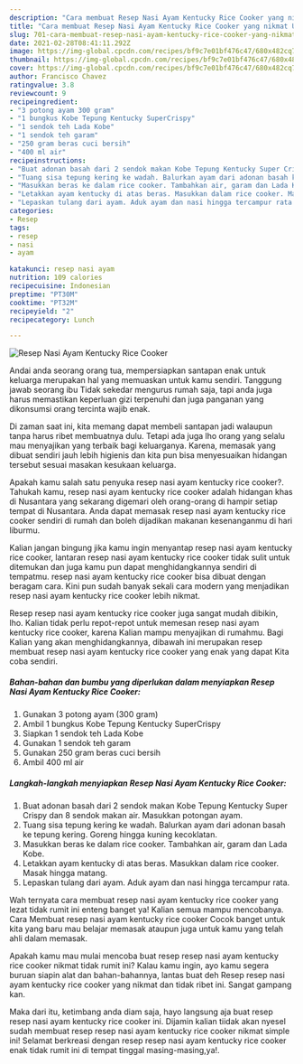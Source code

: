 ```yaml
---
description: "Cara membuat Resep Nasi Ayam Kentucky Rice Cooker yang nikmat Untuk Jualan"
title: "Cara membuat Resep Nasi Ayam Kentucky Rice Cooker yang nikmat Untuk Jualan"
slug: 701-cara-membuat-resep-nasi-ayam-kentucky-rice-cooker-yang-nikmat-untuk-jualan
date: 2021-02-28T08:41:11.292Z
image: https://img-global.cpcdn.com/recipes/bf9c7e01bf476c47/680x482cq70/resep-nasi-ayam-kentucky-rice-cooker-foto-resep-utama.jpg
thumbnail: https://img-global.cpcdn.com/recipes/bf9c7e01bf476c47/680x482cq70/resep-nasi-ayam-kentucky-rice-cooker-foto-resep-utama.jpg
cover: https://img-global.cpcdn.com/recipes/bf9c7e01bf476c47/680x482cq70/resep-nasi-ayam-kentucky-rice-cooker-foto-resep-utama.jpg
author: Francisco Chavez
ratingvalue: 3.8
reviewcount: 9
recipeingredient:
- "3 potong ayam 300 gram"
- "1 bungkus Kobe Tepung Kentucky SuperCrispy"
- "1 sendok teh Lada Kobe"
- "1 sendok teh garam"
- "250 gram beras cuci bersih"
- "400 ml air"
recipeinstructions:
- "Buat adonan basah dari 2 sendok makan Kobe Tepung Kentucky Super Crispy dan 8 sendok makan air. Masukkan potongan ayam."
- "Tuang sisa tepung kering ke wadah. Balurkan ayam dari adonan basah ke tepung kering. Goreng hingga kuning kecoklatan."
- "Masukkan beras ke dalam rice cooker. Tambahkan air, garam dan Lada Kobe."
- "Letakkan ayam kentucky di atas beras. Masukkan dalam rice cooker. Masak hingga matang."
- "Lepaskan tulang dari ayam. Aduk ayam dan nasi hingga tercampur rata."
categories:
- Resep
tags:
- resep
- nasi
- ayam

katakunci: resep nasi ayam 
nutrition: 109 calories
recipecuisine: Indonesian
preptime: "PT30M"
cooktime: "PT32M"
recipeyield: "2"
recipecategory: Lunch

---
```



![Resep Nasi Ayam Kentucky Rice Cooker](https://img-global.cpcdn.com/recipes/bf9c7e01bf476c47/680x482cq70/resep-nasi-ayam-kentucky-rice-cooker-foto-resep-utama.jpg)

Andai anda seorang orang tua, mempersiapkan santapan enak untuk keluarga merupakan hal yang memuaskan untuk kamu sendiri. Tanggung jawab seorang ibu Tidak sekedar mengurus rumah saja, tapi anda juga harus memastikan keperluan gizi terpenuhi dan juga panganan yang dikonsumsi orang tercinta wajib enak.

Di zaman  saat ini, kita memang dapat membeli santapan jadi walaupun tanpa harus ribet membuatnya dulu. Tetapi ada juga lho orang yang selalu mau menyajikan yang terbaik bagi keluarganya. Karena, memasak yang dibuat sendiri jauh lebih higienis dan kita pun bisa menyesuaikan hidangan tersebut sesuai masakan kesukaan keluarga. 



Apakah kamu salah satu penyuka resep nasi ayam kentucky rice cooker?. Tahukah kamu, resep nasi ayam kentucky rice cooker adalah hidangan khas di Nusantara yang sekarang digemari oleh orang-orang di hampir setiap tempat di Nusantara. Anda dapat memasak resep nasi ayam kentucky rice cooker sendiri di rumah dan boleh dijadikan makanan kesenanganmu di hari liburmu.

Kalian jangan bingung jika kamu ingin menyantap resep nasi ayam kentucky rice cooker, lantaran resep nasi ayam kentucky rice cooker tidak sulit untuk ditemukan dan juga kamu pun dapat menghidangkannya sendiri di tempatmu. resep nasi ayam kentucky rice cooker bisa dibuat dengan beragam cara. Kini pun sudah banyak sekali cara modern yang menjadikan resep nasi ayam kentucky rice cooker lebih nikmat.

Resep resep nasi ayam kentucky rice cooker juga sangat mudah dibikin, lho. Kalian tidak perlu repot-repot untuk memesan resep nasi ayam kentucky rice cooker, karena Kalian mampu menyajikan di rumahmu. Bagi Kalian yang akan menghidangkannya, dibawah ini merupakan resep membuat resep nasi ayam kentucky rice cooker yang enak yang dapat Kita coba sendiri.

<!--inarticleads1-->

##### Bahan-bahan dan bumbu yang diperlukan dalam menyiapkan Resep Nasi Ayam Kentucky Rice Cooker:

1. Gunakan 3 potong ayam (300 gram)
1. Ambil 1 bungkus Kobe Tepung Kentucky SuperCrispy
1. Siapkan 1 sendok teh Lada Kobe
1. Gunakan 1 sendok teh garam
1. Gunakan 250 gram beras cuci bersih
1. Ambil 400 ml air




<!--inarticleads2-->

##### Langkah-langkah menyiapkan Resep Nasi Ayam Kentucky Rice Cooker:

1. Buat adonan basah dari 2 sendok makan Kobe Tepung Kentucky Super Crispy dan 8 sendok makan air. Masukkan potongan ayam.
1. Tuang sisa tepung kering ke wadah. Balurkan ayam dari adonan basah ke tepung kering. Goreng hingga kuning kecoklatan.
1. Masukkan beras ke dalam rice cooker. Tambahkan air, garam dan Lada Kobe.
1. Letakkan ayam kentucky di atas beras. Masukkan dalam rice cooker. Masak hingga matang.
1. Lepaskan tulang dari ayam. Aduk ayam dan nasi hingga tercampur rata.




Wah ternyata cara membuat resep nasi ayam kentucky rice cooker yang lezat tidak rumit ini enteng banget ya! Kalian semua mampu mencobanya. Cara Membuat resep nasi ayam kentucky rice cooker Cocok banget untuk kita yang baru mau belajar memasak ataupun juga untuk kamu yang telah ahli dalam memasak.

Apakah kamu mau mulai mencoba buat resep resep nasi ayam kentucky rice cooker nikmat tidak rumit ini? Kalau kamu ingin, ayo kamu segera buruan siapin alat dan bahan-bahannya, lantas buat deh Resep resep nasi ayam kentucky rice cooker yang nikmat dan tidak ribet ini. Sangat gampang kan. 

Maka dari itu, ketimbang anda diam saja, hayo langsung aja buat resep resep nasi ayam kentucky rice cooker ini. Dijamin kalian tiidak akan nyesel sudah membuat resep resep nasi ayam kentucky rice cooker nikmat simple ini! Selamat berkreasi dengan resep resep nasi ayam kentucky rice cooker enak tidak rumit ini di tempat tinggal masing-masing,ya!.

